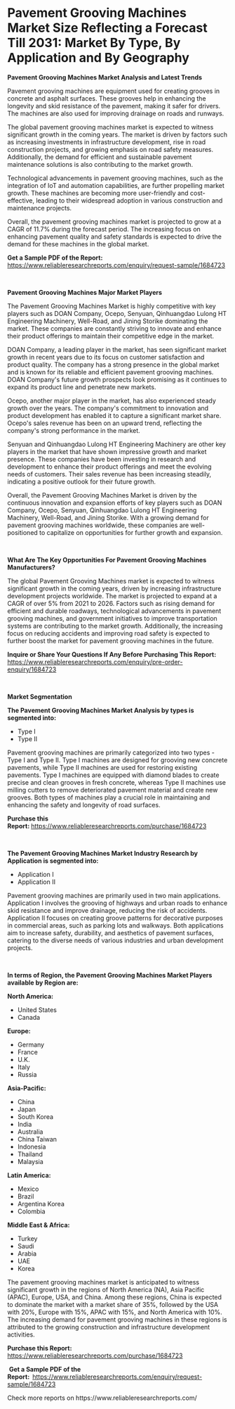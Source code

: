 <p><h1>Pavement Grooving Machines Market Size Reflecting a Forecast Till 2031: Market By Type, By Application and By Geography</h1></p><p><strong>Pavement Grooving Machines Market Analysis and Latest Trends</strong></p>
<p><p>Pavement grooving machines are equipment used for creating grooves in concrete and asphalt surfaces. These grooves help in enhancing the longevity and skid resistance of the pavement, making it safer for drivers. The machines are also used for improving drainage on roads and runways.</p><p>The global pavement grooving machines market is expected to witness significant growth in the coming years. The market is driven by factors such as increasing investments in infrastructure development, rise in road construction projects, and growing emphasis on road safety measures. Additionally, the demand for efficient and sustainable pavement maintenance solutions is also contributing to the market growth.</p><p>Technological advancements in pavement grooving machines, such as the integration of IoT and automation capabilities, are further propelling market growth. These machines are becoming more user-friendly and cost-effective, leading to their widespread adoption in various construction and maintenance projects.</p><p>Overall, the pavement grooving machines market is projected to grow at a CAGR of 11.7% during the forecast period. The increasing focus on enhancing pavement quality and safety standards is expected to drive the demand for these machines in the global market.</p></p>
<p><strong>Get a Sample PDF of the Report:&nbsp;</strong> <a href="https://www.reliableresearchreports.com/enquiry/request-sample/1684723">https://www.reliableresearchreports.com/enquiry/request-sample/1684723</a></p>
<p>&nbsp;</p>
<p><strong>Pavement Grooving Machines Major Market Players</strong></p>
<p><p>The Pavement Grooving Machines Market is highly competitive with key players such as DOAN Company, Ocepo, Senyuan, Qinhuangdao Lulong HT Engineering Machinery, Well-Road, and Jining Storike dominating the market. These companies are constantly striving to innovate and enhance their product offerings to maintain their competitive edge in the market.</p><p>DOAN Company, a leading player in the market, has seen significant market growth in recent years due to its focus on customer satisfaction and product quality. The company has a strong presence in the global market and is known for its reliable and efficient pavement grooving machines. DOAN Company's future growth prospects look promising as it continues to expand its product line and penetrate new markets.</p><p>Ocepo, another major player in the market, has also experienced steady growth over the years. The company's commitment to innovation and product development has enabled it to capture a significant market share. Ocepo's sales revenue has been on an upward trend, reflecting the company's strong performance in the market.</p><p>Senyuan and Qinhuangdao Lulong HT Engineering Machinery are other key players in the market that have shown impressive growth and market presence. These companies have been investing in research and development to enhance their product offerings and meet the evolving needs of customers. Their sales revenue has been increasing steadily, indicating a positive outlook for their future growth.</p><p>Overall, the Pavement Grooving Machines Market is driven by the continuous innovation and expansion efforts of key players such as DOAN Company, Ocepo, Senyuan, Qinhuangdao Lulong HT Engineering Machinery, Well-Road, and Jining Storike. With a growing demand for pavement grooving machines worldwide, these companies are well-positioned to capitalize on opportunities for further growth and expansion.</p></p>
<p>&nbsp;</p>
<p><strong>What Are The Key Opportunities For Pavement Grooving Machines Manufacturers?</strong></p>
<p><p>The global Pavement Grooving Machines market is expected to witness significant growth in the coming years, driven by increasing infrastructure development projects worldwide. The market is projected to expand at a CAGR of over 5% from 2021 to 2026. Factors such as rising demand for efficient and durable roadways, technological advancements in pavement grooving machines, and government initiatives to improve transportation systems are contributing to the market growth. Additionally, the increasing focus on reducing accidents and improving road safety is expected to further boost the market for pavement grooving machines in the future.</p></p>
<p><strong>Inquire or Share Your Questions If Any Before Purchasing This Report:</strong> <a href="https://www.reliableresearchreports.com/enquiry/pre-order-enquiry/1684723">https://www.reliableresearchreports.com/enquiry/pre-order-enquiry/1684723</a></p>
<p>&nbsp;</p>
<p><strong>Market Segmentation</strong></p>
<p><strong>The Pavement Grooving Machines Market Analysis by types is segmented into:</strong></p>
<p><ul><li>Type I</li><li>Type II</li></ul></p>
<p><p>Pavement grooving machines are primarily categorized into two types - Type I and Type II. Type I machines are designed for grooving new concrete pavements, while Type II machines are used for restoring existing pavements. Type I machines are equipped with diamond blades to create precise and clean grooves in fresh concrete, whereas Type II machines use milling cutters to remove deteriorated pavement material and create new grooves. Both types of machines play a crucial role in maintaining and enhancing the safety and longevity of road surfaces.</p></p>
<p><strong>Purchase this Report:&nbsp;</strong><a href="https://www.reliableresearchreports.com/purchase/1684723">https://www.reliableresearchreports.com/purchase/1684723</a></p>
<p>&nbsp;</p>
<p><strong>The Pavement Grooving Machines Market Industry Research by Application is segmented into:</strong></p>
<p><ul><li>Application I</li><li>Application II</li></ul></p>
<p><p>Pavement grooving machines are primarily used in two main applications. Application I involves the grooving of highways and urban roads to enhance skid resistance and improve drainage, reducing the risk of accidents. Application II focuses on creating groove patterns for decorative purposes in commercial areas, such as parking lots and walkways. Both applications aim to increase safety, durability, and aesthetics of pavement surfaces, catering to the diverse needs of various industries and urban development projects.</p></p>
<p>&nbsp;</p>
<p><strong>In terms of Region, the Pavement Grooving Machines Market Players available by Region are:</strong></p>
<p>
    <p> <strong> North America: </strong>
        <ul>
            <li>United States</li>
            <li>Canada</li>
        </ul>
        </p> 
    <p> <strong> Europe: </strong>
        <ul>
            <li>Germany</li>
            <li>France</li>
            <li>U.K.</li>
            <li>Italy</li>
            <li>Russia</li>
        </ul>
        </p> 
    <p> <strong> Asia-Pacific: </strong>
        <ul>
            <li>China</li>
            <li>Japan</li>
            <li>South Korea</li>
            <li>India</li>
            <li>Australia</li>
            <li>China Taiwan</li>
            <li>Indonesia</li>
            <li>Thailand</li>
            <li>Malaysia</li>
        </ul>
        </p> 
    <p> <strong> Latin America: </strong>
        <ul>
            <li>Mexico</li>
            <li>Brazil</li>
            <li>Argentina Korea</li>
            <li>Colombia</li>
        </ul>
        </p> 
    <p> <strong> Middle East & Africa: </strong>
        <ul>
            <li>Turkey</li>
            <li>Saudi</li>
            <li>Arabia</li>
            <li>UAE</li>
            <li>Korea</li>
        </ul>
    </p>
    </p>
<p><p>The pavement grooving machines market is anticipated to witness significant growth in the regions of North America (NA), Asia Pacific (APAC), Europe, USA, and China. Among these regions, China is expected to dominate the market with a market share of 35%, followed by the USA with 20%, Europe with 15%, APAC with 15%, and North America with 10%. The increasing demand for pavement grooving machines in these regions is attributed to the growing construction and infrastructure development activities.</p></p>
<p><strong>Purchase this Report: </strong><a href="https://www.reliableresearchreports.com/purchase/1684723">https://www.reliableresearchreports.com/purchase/1684723</a></p>
<p>&nbsp;<strong>Get a Sample PDF of the Report:&nbsp;&nbsp;</strong><a href="https://www.reliableresearchreports.com/enquiry/request-sample/1684723">https://www.reliableresearchreports.com/enquiry/request-sample/1684723</a></p>
<p><strong></strong></p>
<p>Check more reports on https://www.reliableresearchreports.com/</p>